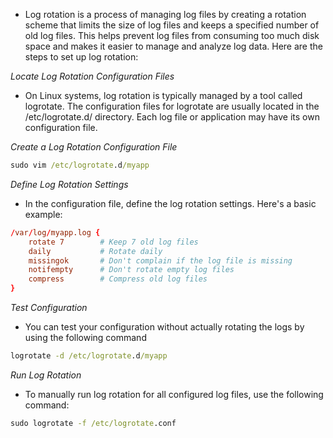 * Log rotation is a process of managing log files by creating a rotation scheme that limits the size of log files and keeps a specified number of old log files. This helps prevent log files from consuming too much disk space and makes it easier to manage and analyze log data. Here are the steps to set up log rotation:

_Locate Log Rotation Configuration Files_

* On Linux systems, log rotation is typically managed by a tool called logrotate. The configuration files for logrotate are usually located in the /etc/logrotate.d/ directory. Each log file or application may have its own configuration file.
 
_Create a Log Rotation Configuration File_

```cmd
sudo vim /etc/logrotate.d/myapp
```

_Define Log Rotation Settings_

* In the configuration file, define the log rotation settings. Here's a basic example:

```cnf
/var/log/myapp.log {
    rotate 7        # Keep 7 old log files
    daily           # Rotate daily
    missingok       # Don't complain if the log file is missing
    notifempty      # Don't rotate empty log files
    compress        # Compress old log files
}
```

_Test Configuration_

* You can test your configuration without actually rotating the logs by using the following command

```cmd
logrotate -d /etc/logrotate.d/myapp
```

_Run Log Rotation_

* To manually run log rotation for all configured log files, use the following command:
```cmd
sudo logrotate -f /etc/logrotate.conf
```

































